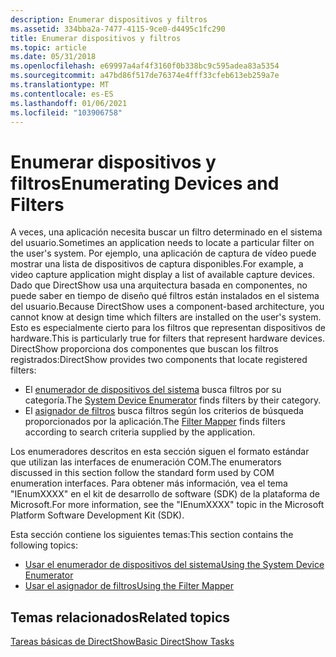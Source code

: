 ```yaml
---
description: Enumerar dispositivos y filtros
ms.assetid: 334bba2a-7477-4115-9ce0-d4495c1fc290
title: Enumerar dispositivos y filtros
ms.topic: article
ms.date: 05/31/2018
ms.openlocfilehash: e69997a4af4f3160f0b338bc9c595adea83a5354
ms.sourcegitcommit: a47bd86f517de76374e4fff33cfeb613eb259a7e
ms.translationtype: MT
ms.contentlocale: es-ES
ms.lasthandoff: 01/06/2021
ms.locfileid: "103906758"
---
```

# <a name="enumerating-devices-and-filters"></a><span data-ttu-id="5b095-103">Enumerar dispositivos y filtros</span><span class="sxs-lookup"><span data-stu-id="5b095-103">Enumerating Devices and Filters</span></span>

<span data-ttu-id="5b095-104">A veces, una aplicación necesita buscar un filtro determinado en el sistema del usuario.</span><span class="sxs-lookup"><span data-stu-id="5b095-104">Sometimes an application needs to locate a particular filter on the user's system.</span></span> <span data-ttu-id="5b095-105">Por ejemplo, una aplicación de captura de vídeo puede mostrar una lista de dispositivos de captura disponibles.</span><span class="sxs-lookup"><span data-stu-id="5b095-105">For example, a video capture application might display a list of available capture devices.</span></span> <span data-ttu-id="5b095-106">Dado que DirectShow usa una arquitectura basada en componentes, no puede saber en tiempo de diseño qué filtros están instalados en el sistema del usuario.</span><span class="sxs-lookup"><span data-stu-id="5b095-106">Because DirectShow uses a component-based architecture, you cannot know at design time which filters are installed on the user's system.</span></span> <span data-ttu-id="5b095-107">Esto es especialmente cierto para los filtros que representan dispositivos de hardware.</span><span class="sxs-lookup"><span data-stu-id="5b095-107">This is particularly true for filters that represent hardware devices.</span></span> <span data-ttu-id="5b095-108">DirectShow proporciona dos componentes que buscan los filtros registrados:</span><span class="sxs-lookup"><span data-stu-id="5b095-108">DirectShow provides two components that locate registered filters:</span></span>

-   <span data-ttu-id="5b095-109">El [enumerador de dispositivos del sistema](system-device-enumerator.md) busca filtros por su categoría.</span><span class="sxs-lookup"><span data-stu-id="5b095-109">The [System Device Enumerator](system-device-enumerator.md) finds filters by their category.</span></span>
-   <span data-ttu-id="5b095-110">El [asignador de filtros](filter-mapper.md) busca filtros según los criterios de búsqueda proporcionados por la aplicación.</span><span class="sxs-lookup"><span data-stu-id="5b095-110">The [Filter Mapper](filter-mapper.md) finds filters according to search criteria supplied by the application.</span></span>

<span data-ttu-id="5b095-111">Los enumeradores descritos en esta sección siguen el formato estándar que utilizan las interfaces de enumeración COM.</span><span class="sxs-lookup"><span data-stu-id="5b095-111">The enumerators discussed in this section follow the standard form used by COM enumeration interfaces.</span></span> <span data-ttu-id="5b095-112">Para obtener más información, vea el tema "IEnumXXXX" en el kit de desarrollo de software (SDK) de la plataforma de Microsoft.</span><span class="sxs-lookup"><span data-stu-id="5b095-112">For more information, see the "IEnumXXXX" topic in the Microsoft Platform Software Development Kit (SDK).</span></span>

<span data-ttu-id="5b095-113">Esta sección contiene los siguientes temas:</span><span class="sxs-lookup"><span data-stu-id="5b095-113">This section contains the following topics:</span></span>

-   [<span data-ttu-id="5b095-114">Usar el enumerador de dispositivos del sistema</span><span class="sxs-lookup"><span data-stu-id="5b095-114">Using the System Device Enumerator</span></span>](using-the-system-device-enumerator.md)
-   [<span data-ttu-id="5b095-115">Usar el asignador de filtros</span><span class="sxs-lookup"><span data-stu-id="5b095-115">Using the Filter Mapper</span></span>](using-the-filter-mapper.md)

## <a name="related-topics"></a><span data-ttu-id="5b095-116">Temas relacionados</span><span class="sxs-lookup"><span data-stu-id="5b095-116">Related topics</span></span>

<dl> <dt>

[<span data-ttu-id="5b095-117">Tareas básicas de DirectShow</span><span class="sxs-lookup"><span data-stu-id="5b095-117">Basic DirectShow Tasks</span></span>](basic-directshow-tasks.md)
</dt> </dl>

 

 



